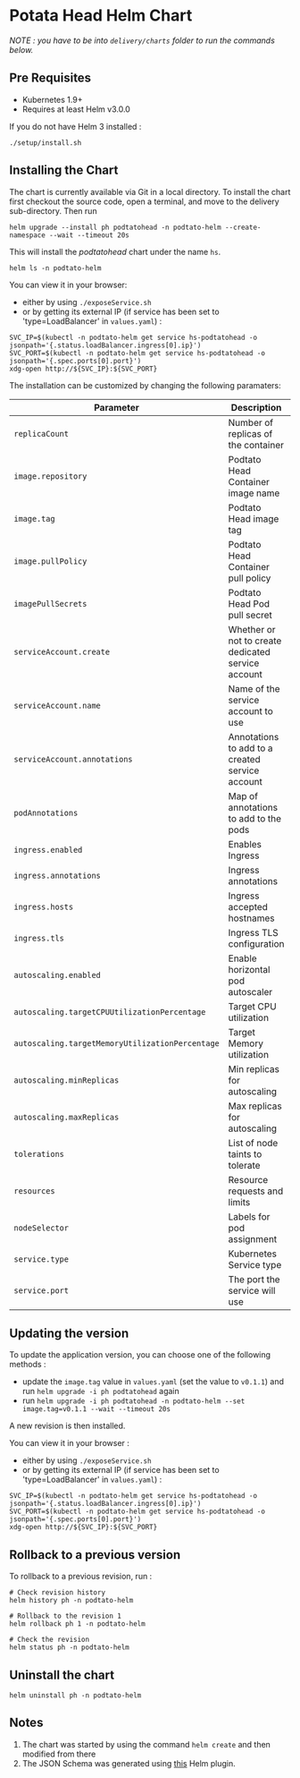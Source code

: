 # Potata Head Helm Chart

_NOTE : you have to be into `delivery/charts` folder to run the commands below._

## Pre Requisites

* Kubernetes 1.9+
* Requires at least Helm v3.0.0

If you do not have Helm 3 installed :

```
./setup/install.sh
```

## Installing the Chart

The chart is currently available via Git in a local directory. To install the
chart first checkout the source code, open a terminal, and move to the delivery
sub-directory. Then run

```
helm upgrade --install ph podtatohead -n podtato-helm --create-namespace --wait --timeout 20s
```

This will install the _podtatohead_ chart under the name `hs`.

```
helm ls -n podtato-helm
```

You can view it in your browser:

* either by using `./exposeService.sh`
* or by getting its external IP (if service has been set to 'type=LoadBalancer' in `values.yaml`) :

```
SVC_IP=$(kubectl -n podtato-helm get service hs-podtatohead -o jsonpath='{.status.loadBalancer.ingress[0].ip}')
SVC_PORT=$(kubectl -n podtato-helm get service hs-podtatohead -o jsonpath='{.spec.ports[0].port}')
xdg-open http://${SVC_IP}:${SVC_PORT}
```

The installation can be customized by changing the following paramaters:

| Parameter                       | Description                                                     | Default                      |
| ------------------------------- | ----------------------------------------------------------------| -----------------------------|
| `replicaCount`                  | Number of replicas of the container                             | `1`                          |
| `image.repository`              | Podtato Head Container image name                               | `yogeek2/podtatohead`|
| `image.tag`                     | Podtato Head image tag                                          | `v0.1.2`                     |
| `image.pullPolicy`              | Podtato Head Container pull policy                              | `IfNotPresent`               |
| `imagePullSecrets`              | Podtato Head Pod pull secret                                    | ``                           |
| `serviceAccount.create`         | Whether or not to create dedicated service account              | `true`                       |
| `serviceAccount.name`           | Name of the service account to use                              | `default`                    |
| `serviceAccount.annotations`    | Annotations to add to a created service account                 | `{}`                         |
| `podAnnotations`                | Map of annotations to add to the pods                           | `{}`                         |
| `ingress.enabled`               | Enables Ingress                                                 | `false`                      |
| `ingress.annotations`           | Ingress annotations                                             | `{}`                         |
| `ingress.hosts`                 | Ingress accepted hostnames                                      | `[]`                         |
| `ingress.tls`                   | Ingress TLS configuration                                       | `[]`                         |
| `autoscaling.enabled`           | Enable horizontal pod autoscaler                                | `false`                      |
| `autoscaling.targetCPUUtilizationPercentage`  | Target CPU utilization                            | `80`                         |
| `autoscaling.targetMemoryUtilizationPercentage`  | Target Memory utilization                      | `80`                         |
| `autoscaling.minReplicas`       | Min replicas for autoscaling                                    | `1`                          |
| `autoscaling.maxReplicas`       | Max replicas for autoscaling                                    | `100`                        |
| `tolerations`                   | List of node taints to tolerate                                 | `[]`                         |
| `resources`                     | Resource requests and limits                                    | `{}`                         |
| `nodeSelector`                  | Labels for pod assignment                                       | `{}`                         |
| `service.type`                  | Kubernetes Service type                                         | `ClusterIP`                  |
| `service.port`                  | The port the service will use                                   | `9000`                       |

## Updating the version

To update the application version, you can choose one of the following methods :

* update the `image.tag` value in `values.yaml` (set the value to `v0.1.1`) and run `helm upgrade -i ph podtatohead` again
* run `helm upgrade -i ph podtatohead -n podtato-helm --set image.tag=v0.1.1 --wait --timeout 20s`

A new revision is then installed.

You can view it in your browser :

* either by using `./exposeService.sh`
* or by getting its external IP (if service has been set to 'type=LoadBalancer' in `values.yaml`) :

```
SVC_IP=$(kubectl -n podtato-helm get service hs-podtatohead -o jsonpath='{.status.loadBalancer.ingress[0].ip}')
SVC_PORT=$(kubectl -n podtato-helm get service hs-podtatohead -o jsonpath='{.spec.ports[0].port}')
xdg-open http://${SVC_IP}:${SVC_PORT}
```

## Rollback to a previous version

To rollback to a previous revision, run :

```
# Check revision history
helm history ph -n podtato-helm

# Rollback to the revision 1
helm rollback ph 1 -n podtato-helm

# Check the revision
helm status ph -n podtato-helm
```

## Uninstall the chart

```
helm uninstall ph -n podtato-helm
```

## Notes

1. The chart was started by using the command `helm create` and then modified from there
2. The JSON Schema was generated using [this](https://github.com/karuppiah7890/helm-schema-gen) Helm plugin.